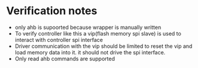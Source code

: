 # Verification notes

- only ahb is supoorted because wrapper is manually written
- To verify controller like this a vip(flash memory spi slave) is used to interact with controller spi interface
- Driver communication with the vip should be limited to reset the vip and load memory data into it. it should not drive the spi interface.
- Only read ahb commands are supported
